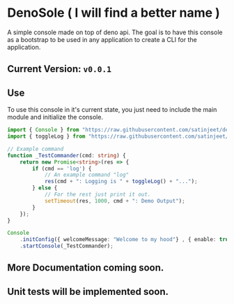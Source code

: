 # DenoSole ( I will find a better name )

A simple console made on top of deno api. The goal is to have this console as a bootstrap to be used in any application to create a CLI for the application.

## Current Version: `v0.0.1`

## Use
To use this console in it's current state, you just need to include the main module and initialize the console.

```typescript
import { Console } from "https://raw.githubusercontent.com/satinjeet/denosole/v0.0.1/console.ts";
import { toggleLog } from "https://raw.githubusercontent.com/satinjeet/denosole/v0.0.1/utils/log.ts";

// Example command
function _TestCommander(cmd: string) {
    return new Promise<string>(res => {
        if (cmd == 'log') {
            // An example command "log"
            res(cmd + ": Logging is " + toggleLog() + "...");
        } else {
            // For the rest just print it out.
            setTimeout(res, 1000, cmd + ": Demo Output");
        }
    });
}

Console
    .initConfig({ welcomeMessage: "Welcome to my hood"} , { enable: true, level: 2 })
    .startConsole(_TestCommander);
```

## More Documentation coming soon.
## Unit tests will be implemented soon.